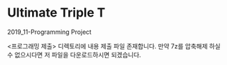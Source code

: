 # Ultimate Triple T
 2019_11-Programming Project  
 
 
 <프로그래밍 제출> 디렉토리에 내용 제출 파일 존재합니다. 만약 7z를 압축해제 하실 수 없으시다면 저 파일을 다운로드하시면 되겠습니다.